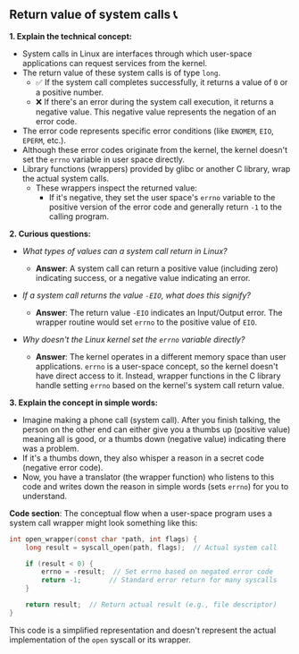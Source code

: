 **Return value of system calls** 📞
---

**1. Explain the technical concept:**
- System calls in Linux are interfaces through which user-space applications can request services from the kernel.
- The return value of these system calls is of type `long`.
  - ✅ If the system call completes successfully, it returns a value of `0` or a positive number.
  - ❌ If there's an error during the system call execution, it returns a negative value. This negative value represents the negation of an error code.
- The error code represents specific error conditions (like `ENOMEM`, `EIO`, `EPERM`, etc.).
- Although these error codes originate from the kernel, the kernel doesn't set the `errno` variable in user space directly.
- Library functions (wrappers) provided by glibc or another C library, wrap the actual system calls.
  - These wrappers inspect the returned value:
    - If it's negative, they set the user space's `errno` variable to the positive version of the error code and generally return `-1` to the calling program.

**2. Curious questions:**
- *What types of values can a system call return in Linux?*
  - **Answer**: A system call can return a positive value (including zero) indicating success, or a negative value indicating an error.

- *If a system call returns the value `-EIO`, what does this signify?*
  - **Answer**: The return value `-EIO` indicates an Input/Output error. The wrapper routine would set `errno` to the positive value of `EIO`.

- *Why doesn't the Linux kernel set the `errno` variable directly?*
  - **Answer**: The kernel operates in a different memory space than user applications. `errno` is a user-space concept, so the kernel doesn't have direct access to it. Instead, wrapper functions in the C library handle setting `errno` based on the kernel's system call return value.

**3. Explain the concept in simple words:**
- Imagine making a phone call (system call). After you finish talking, the person on the other end can either give you a thumbs up (positive value) meaning all is good, or a thumbs down (negative value) indicating there was a problem.
- If it's a thumbs down, they also whisper a reason in a secret code (negative error code).
- Now, you have a translator (the wrapper function) who listens to this code and writes down the reason in simple words (sets `errno`) for you to understand.

**Code section**:
The conceptual flow when a user-space program uses a system call wrapper might look something like this:

```c
int open_wrapper(const char *path, int flags) {
    long result = syscall_open(path, flags);  // Actual system call

    if (result < 0) {
        errno = -result;  // Set errno based on negated error code
        return -1;       // Standard error return for many syscalls
    }

    return result;  // Return actual result (e.g., file descriptor)
}
```
This code is a simplified representation and doesn't represent the actual implementation of the `open` syscall or its wrapper.
